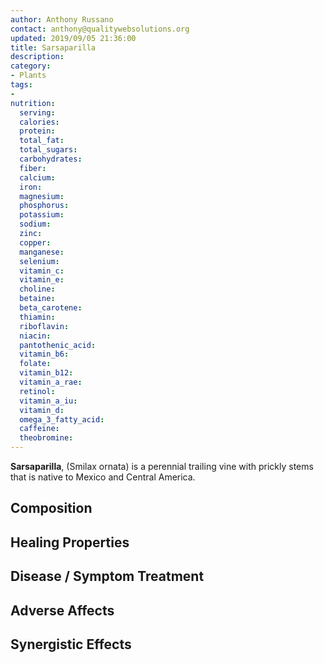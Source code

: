 ```yaml
---
author: Anthony Russano
contact: anthony@qualitywebsolutions.org
updated: 2019/09/05 21:36:00
title: Sarsaparilla
description:
category:
- Plants
tags:
- 
nutrition:
  serving:
  calories:
  protein: 
  total_fat: 
  total_sugars: 
  carbohydrates: 
  fiber: 
  calcium: 
  iron: 
  magnesium: 
  phosphorus: 
  potassium: 
  sodium: 
  zinc: 
  copper: 
  manganese: 
  selenium: 
  vitamin_c: 
  vitamin_e: 
  choline: 
  betaine: 
  beta_carotene: 
  thiamin: 
  riboflavin: 
  niacin: 
  pantothenic_acid: 
  vitamin_b6: 
  folate:
  vitamin_b12: 
  vitamin_a_rae: 
  retinol:
  vitamin_a_iu: 
  vitamin_d: 
  omega_3_fatty_acid: 
  caffeine: 
  theobromine:
---
```

**Sarsaparilla**, (Smilax ornata) is a perennial trailing vine with prickly stems that is native to Mexico and Central America.

## Composition

## Healing Properties

## Disease / Symptom Treatment

## Adverse Affects

## Synergistic Effects

[^1]: **Study Type:**  Animal Study, Commentary, Human Study: In Vitro - In Vivo - In Silico, Human: Case Report, Meta Analysis, Review<br>**Title:** <br>**Author(s):**  <br>**Institution(s):** <br>**Publication:** <i> </i><br>**Date:** <br>**Abstract:** <i> </i><br>**Link:** [Source]()<br>**Citations:**   